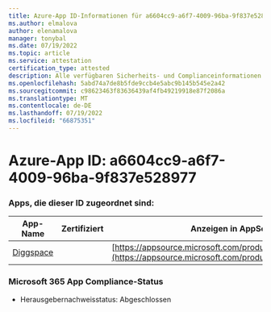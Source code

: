 ```yaml
---
title: Azure-App ID-Informationen für a6604cc9-a6f7-4009-96ba-9f837e528977
ms.author: elmalova
author: elenamalova
manager: tonybal
ms.date: 07/19/2022
ms.topic: article
ms.service: attestation
certification_type: attested
description: Alle verfügbaren Sicherheits- und Complianceinformationen für a6604cc9-a6f7-4009-96ba-9f837e528977.
ms.openlocfilehash: 5abd74a7de8b5fde9ccb4e5abc9b145b545e2a42
ms.sourcegitcommit: c98623463f83636439af4fb49219918e87f2086a
ms.translationtype: MT
ms.contentlocale: de-DE
ms.lasthandoff: 07/19/2022
ms.locfileid: "66875351"
---
```

# <a name="azure-app-id-a6604cc9-a6f7-4009-96ba-9f837e528977"></a>Azure-App ID: a6604cc9-a6f7-4009-96ba-9f837e528977


### <a name="apps-associated-with-this-id"></a>Apps, die dieser ID zugeordnet sind:
| **App-Name** | **Zertifiziert** | **Anzeigen in AppSource** |
|--------------|---------------|-----------------------|
| [Diggspace](../forward/WA200004347.md) |  | [https://appsource.microsoft.com/product/office/WA200004347](https://appsource.microsoft.com/product/office/WA200004347) |

### <a name="microsoft-365-app-compliance-status"></a>Microsoft 365 App Compliance-Status
- Herausgebernachweisstatus: Abgeschlossen
